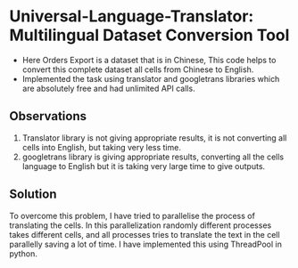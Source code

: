 # Universal-Language-Translator: Multilingual Dataset Conversion Tool
- Here Orders Export is a dataset that is in Chinese, This code helps to convert this complete dataset all cells from Chinese to English.
- Implemented the task using translator and googletrans libraries which are absolutely free and had unlimited API calls.

Observations
-------------
1. Translator library is not giving appropriate results, it is not converting all cells into English, but taking very less time.
2. googletrans library is giving appropriate results, converting all the cells language to English but it is taking very large time to give outputs.

Solution
--------
To overcome this problem, I have tried to parallelise the process of translating the cells. In this parallelization randomly different processes takes different cells, and all processes tries to translate the text in the cell parallelly saving a lot of time. 
I have implemented this using ThreadPool in python.
